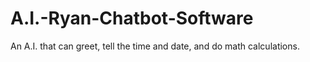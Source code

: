 # A.I.-Ryan-Chatbot-Software
An A.I. that can greet, tell the time and date, and do math calculations.
